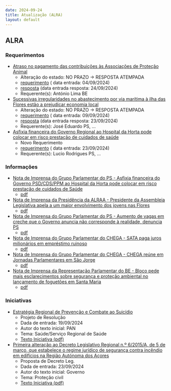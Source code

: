 ```yaml
---
date: 2024-09-24
title: Atualização (ALRA)
layout: default
---
```

## ALRA

### Requerimentos

* [Atraso no pagamento das contribuições às Associações de Proteção Animal](http://base.alra.pt:82/4DACTION/w_pesquisa_registo/4/8487)
  * Alteração do estado: NO PRAZO → RESPOSTA ATEMPADA
  * [requerimento](http://base.alra.pt:82/Doc_Req/XIIIreque135.pdf) ( data entrada: 04/09/2024)
  * [resposta](http://base.alra.pt:82/Doc_Req/XIIIrequeresp135.pdf) (data entrada resposta: 24/09/2024)
  * Requerente(s): António Lima BE
* [Sucessivas irregularidades no abastecimento por via marítima à ilha das Flores estão a prejudicar economia local](http://base.alra.pt:82/4DACTION/w_pesquisa_registo/4/8498)
  * Alteração do estado: NO PRAZO → RESPOSTA ATEMPADA
  * [requerimento](http://base.alra.pt:82/Doc_Req/XIIIreque144.pdf) ( data entrada: 09/09/2024)
  * [resposta](http://base.alra.pt:82/Doc_Req/XIIIrequeresp144.pdf) (data entrada resposta: 23/09/2024)
  * Requerente(s): José Eduardo PS, ...
* [Asfixia financeira do Governo Regional ao Hospital da Horta pode colocar em risco prestação de cuidados de saúde](http://base.alra.pt:82/4DACTION/w_pesquisa_registo/4/8519)
  * Novo Requerimento
  * [requerimento](http://base.alra.pt:82/Doc_Req/XIIIreque156.pdf) ( data entrada: 23/09/2024)
  * Requerente(s): Lucio Rodrigues PS, ...

### Informações

* [Nota de Imprensa do Grupo Parlamentar do PS - Asfixia financeira do Governo PSD/CDS/PPM ao Hospital da Horta pode colocar em risco prestação de cuidados de Saúde](http://base.alra.pt:82/4DACTION/w_pesquisa_registo/8/20278)
  * [pdf](http://base.alra.pt:82/Doc_Noticias/NI20278.pdf)
* [Nota de Imprensa da Presidência da ALRAA - Presidente da Assembleia Legislativa apela a um maior envolvimento dos jovens nas Flores](http://base.alra.pt:82/4DACTION/w_pesquisa_registo/8/20279)
  * [pdf](http://base.alra.pt:82/Doc_Noticias/NI20279.pdf)
* [Nota de Imprensa do Grupo Parlamentar do PS - Aumento de vagas em creche que o Governo anuncia não corresponde à realidade, denuncia PS](http://base.alra.pt:82/4DACTION/w_pesquisa_registo/8/20280)
  * [pdf](http://base.alra.pt:82/Doc_Noticias/NI20280.pdf)
* [Nota de Imprensa do Grupo Parlamentar do CHEGA - SATA paga juros milionários em empréstimo ruinoso](http://base.alra.pt:82/4DACTION/w_pesquisa_registo/8/20281)
  * [pdf](http://base.alra.pt:82/Doc_Noticias/NI20281.pdf)
* [Nota de Imprensa do Grupo Parlamentar do CHEGA - CHEGA reúne em Jornadas Parlamentares em São Jorge](http://base.alra.pt:82/4DACTION/w_pesquisa_registo/8/20282)
  * [pdf](http://base.alra.pt:82/Doc_Noticias/NI20282.pdf)
* [Nota de Imprensa da Representação Parlamentar do BE - Bloco pede mais esclarecimentos sobre segurança e proteção ambiental no lançamento de foguetões em Santa Maria](http://base.alra.pt:82/4DACTION/w_pesquisa_registo/8/20283)
  * [pdf](http://base.alra.pt:82/Doc_Noticias/NI20283.pdf)

### Iniciativas

* [Estratégia Regional de Prevenção e Combate ao Suicídio](http://base.alra.pt:82/4DACTION/w_pesquisa_registo/3/3637)
  * Projeto de Resolução
  * Dada de entrada: 19/09/2024
  * Autor do texto inicial: PAN
  * Tema: Saúde/Serviço Regional de Saúde
  * [Texto Iniciativa (pdf)](http://base.alra.pt:82/iniciativas/iniciativas/XIIIEPjR016.pdf)
* [Primeira alteração ao Decreto Legislativo Regional n.º 6/2015/A, de 5 de março, que estabelece o regime jurídico de segurança contra incêndio em edifícios na Região Autónoma dos Açores](http://base.alra.pt:82/4DACTION/w_pesquisa_registo/3/3638)
  * Proposta de Decreto Leg.
  * Dada de entrada: 23/09/2024
  * Autor do texto inicial: Governo
  * Tema: Proteção civil
  * [Texto Iniciativa (pdf)](http://base.alra.pt:82/iniciativas/iniciativas/XIIIEPpDLR017.pdf)
